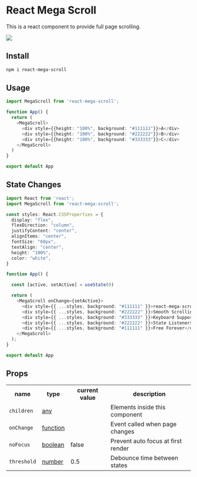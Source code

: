 # React Mega Scroll

This is a react component to provide full page scrolling.

<img src="https://i.ibb.co/9HF8fKS/Screen-Recording2024-08-17at08-42-16-ezgif-com-optimize.gif"/>


## Install
```sh
npm i react-mega-scroll
```

## Usage
```ts
import MegaScroll from 'react-mega-scroll';

function App() {
  return (
    <MegaScroll>
      <div style={{height: "100%", background: "#111111"}}>A</div>
      <div style={{height: "100%", background: "#222222"}}>B</div>
      <div style={{height: "100%", background: "#333333"}}>C</div>
    </MegaScroll>
  )
}

export default App
```

## State Changes
```ts
import React from 'react';
import MegaScroll from 'react-mega-scroll';

const styles: React.CSSProperties = {
  display: "flex",
  flexDirection: "column",
  justifyContent: "center",
  alignItems: "center",
  fontSize: "60px",
  textAlign: "center",
  height: "100%",
  color: "white",
}

function App() {

  const [active, setActive] = useState(0)

  return (
    <MegaScroll onChange={setActive}>
      <div style={{ ...styles, background: "#111111" }}>react-mega-scroll</div>
      <div style={{ ...styles, background: "#222222" }}>Smooth Scrolling</div>
      <div style={{ ...styles, background: "#333333" }}>Keyboard Support</div>
      <div style={{ ...styles, background: "#222222" }}>State Listeners</div>
      <div style={{ ...styles, background: "#111111" }}>Free Forever</div>
    </MegaScroll>
  );
}

export default App
```

## Props <MegaScroll/>

<table>
  <tr>
    <th>name</th>
    <th>type</th>
    <th>current value</th>
    <th>description</th>
  </tr>
  <tr>
    <td><code>children</code></td>
    <td><a href="https://github.com/NxRoot/react-mega-scroll#children">any</a></td>
    <td></td>
    <td>Elements inside this component</td>
  </tr>
  <tr>
    <td><code>onChange</code></td>
    <td><a href="https://github.com/NxRoot/react-mega-scroll#onChange">function</a></td>
    <td></td>
    <td>Event called when page changes</td>
  </tr>
  <tr>
    <td><code>noFocus</code></td>
    <td><a href="https://github.com/NxRoot/react-mega-scroll#noFocus">boolean</a></td>
    <td>false</td>
    <td>Prevent auto focus at first render</td>
  </tr>
  <tr>
    <td><code>threshold</code></td>
    <td><a href="https://github.com/NxRoot/react-mega-scroll#threshold">number</a></td>
    <td>0.5</td>
    <td>Debounce time between states</td>
  </tr>
</table>

<br/>
